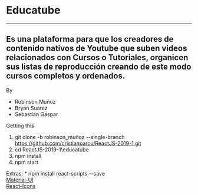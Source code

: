 # Educatube
---
Es una plataforma para que los creadores de contenido nativos de Youtube que suben videos relacionados con Cursos o Tutoriales, organicen sus listas de reproducción creando de este modo cursos completos y ordenados.
---
By

* Robinson Muñoz
* Bryan Suarez
* Sebastian Gaspar

Getting this

1. git clone -b robinson_muñoz --single-branch https://github.com/cristianparcu/ReactJS-2019-1.git 
2. cd ReactJS-2019-1\educatube
3. npm install
4. npm start

Extras: 
    * npm install react-scripts --save  
    [Material-UI](https://material-ui.com/getting-started/installation/)  
    [React-Icons](https://react-icons.netlify.com)